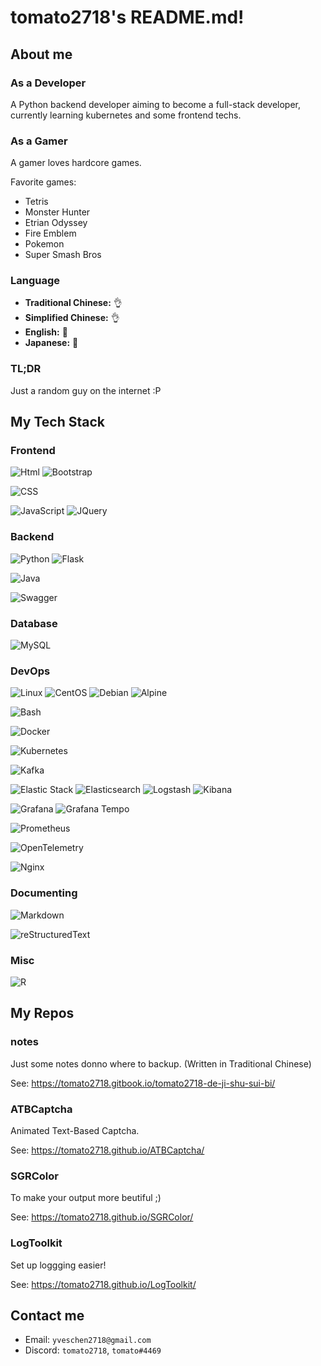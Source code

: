 # tomato2718's README.md!
## About me
### As a Developer
A Python backend developer aiming to become a full-stack developer, currently learning kubernetes and some frontend techs.

### As a Gamer
A gamer loves hardcore games.

Favorite games:
- Tetris
- Monster Hunter
- Etrian Odyssey
- Fire Emblem
- Pokemon
- Super Smash Bros

### Language
- **Traditional Chinese:** 👌
- **Simplified Chinese:** 👌
- **English:** 🤔
- **Japanese:** 🤏

### TL;DR
Just a random guy on the internet :P

## My Tech Stack
### Frontend
![Html]
![Bootstrap]

![CSS]

![JavaScript]
![JQuery]

### Backend
![Python]
![Flask]

![Java]

![Swagger]

### Database
![MySQL]

### DevOps
![Linux]
![CentOS]
![Debian]
![Alpine]

![Bash]

![Docker]

![Kubernetes]

![Kafka]

![Elastic Stack]
![Elasticsearch]
![Logstash]
![Kibana]

![Grafana]
![Grafana Tempo]

![Prometheus]

![OpenTelemetry]

![Nginx]

### Documenting
![Markdown]

![reStructuredText]

### Misc
![R]

## My Repos
### notes
Just some notes donno where to backup. (Written in Traditional Chinese)

See: https://tomato2718.gitbook.io/tomato2718-de-ji-shu-sui-bi/

### ATBCaptcha
Animated Text-Based Captcha.

See: https://tomato2718.github.io/ATBCaptcha/

### SGRColor
To make your output more beutiful ;)

See: https://tomato2718.github.io/SGRColor/

### LogToolkit
Set up loggging easier!

See: https://tomato2718.github.io/LogToolkit/

## Contact me
- Email: `yveschen2718@gmail.com`
- Discord: `tomato2718`, `tomato#4469`

<!-- Links -->
<!-- Frontend -->
[Html]: https://img.shields.io/badge/%E2%9D%9A%E2%9D%9A-------gray?style=flat&logo=html5&logoColor=white&label=HTML&labelColor=E34F26
[CSS]: https://img.shields.io/badge/%E2%9D%9A---------gray?style=flat&logo=css3&logoColor=white&label=CSS&labelColor=%231572B6
[JavaScript]: https://img.shields.io/badge/%E2%9D%9A---------gray?style=flat&logo=JavaScript&logoColor=white&label=JavaScript&labelColor=F7DF1E
[JQuery]: https://img.shields.io/badge/%E2%9D%9A---------gray?style=flat&logo=JQuery&logoColor=white&label=JQuery&labelColor=0769AD
[Bootstrap]: https://img.shields.io/badge/%E2%9D%9A%E2%9D%9A-------gray?style=flat&logo=Bootstrap&logoColor=white&label=Bootstrap&labelColor=%237952B3

<!-- Backend -->
[Python]: https://img.shields.io/badge/%E2%9D%9A%E2%9D%9A%E2%9D%9A%E2%9D%9A%E2%9D%9A-gray?style=flat&logo=Python&logoColor=white&label=Python&labelColor=3776AB
[Flask]: https://img.shields.io/badge/%E2%9D%9A%E2%9D%9A-------gray?style=flat&logo=Flask&logoColor=white&label=Flask&labelColor=231F20

[Java]: https://img.shields.io/badge/%E2%9D%9A%E2%9D%9A-------gray?style=flat&logo=Java&logoColor=white&label=Java&labelColor=F89820

[Swagger]: https://img.shields.io/badge/%E2%9D%9A%E2%9D%9A%E2%9D%9A-----gray?style=flat&logo=Swagger&logoColor=white&label=Swagger&labelColor=85EA2D


<!-- Database -->
[MySQL]: https://img.shields.io/badge/%E2%9D%9A---------gray?style=flat&logo=MySQL&logoColor=white&label=MySQL&labelColor=4479A1

<!-- DevOps -->
[Linux]: https://img.shields.io/badge/%E2%9D%9A%E2%9D%9A%E2%9D%9A-----gray?style=flat&logo=Linux&logoColor=white&label=Linux&labelColor=FCC624
[CentOS]: https://img.shields.io/badge/%E2%9D%9A%E2%9D%9A%E2%9D%9A-----gray?style=flat&logo=CentOS&logoColor=white&label=CentOS&labelColor=262577
[Debian]: https://img.shields.io/badge/%E2%9D%9A%E2%9D%9A-------gray?style=flat&logo=Debian&logoColor=white&label=Debian&labelColor=A81D33
[Alpine]: https://img.shields.io/badge/%E2%9D%9A%E2%9D%9A-------gray?style=flat&logo=Alpine%20Linux&logoColor=white&label=Alpine&labelColor=0D597F

[Bash]: https://img.shields.io/badge/%E2%9D%9A%E2%9D%9A-------gray?style=flat&logo=GNU%20Bash&logoColor=white&label=Bash&labelColor=4EAA25

[Docker]: https://img.shields.io/badge/%E2%9D%9A%E2%9D%9A%E2%9D%9A%E2%9D%9A---gray?style=flat&logo=Docker&logoColor=white&label=Docker&labelColor=2496ED
[Kubernetes]: https://img.shields.io/badge/%E2%9D%9A%E2%9D%9A%E2%9D%9A-----gray?style=flat&logo=Kubernetes&logoColor=white&label=Kubernetes&labelColor=326CE5
[Kafka]: https://img.shields.io/badge/%E2%9D%9A---------gray?style=flat&logo=Apache%20Kafka&logoColor=white&label=Kafka&labelColor=231F20

[Elastic Stack]: https://img.shields.io/badge/%E2%9D%9A%E2%9D%9A%E2%9D%9A-----gray?style=flat&logo=Elastic&logoColor=white&label=Elastic%20Stack&labelColor=005571
[Elasticsearch]: https://img.shields.io/badge/%E2%9D%9A%E2%9D%9A%E2%9D%9A-----gray?style=flat&logo=Elasticsearch&logoColor=white&label=Elasticsearch&labelColor=005571
[Logstash]: https://img.shields.io/badge/%E2%9D%9A%E2%9D%9A-------gray?style=flat&logo=Logstash&logoColor=white&label=Logstash&labelColor=005571
[Kibana]: https://img.shields.io/badge/%E2%9D%9A%E2%9D%9A%E2%9D%9A-----gray?style=flat&logo=Kibana&logoColor=white&label=Kibana&labelColor=005571

[Grafana]: https://img.shields.io/badge/%E2%9D%9A%E2%9D%9A-------gray?style=flat&logo=Grafana&logoColor=white&label=Grafana&labelColor=F46800
[Grafana Tempo]: https://img.shields.io/badge/%E2%9D%9A%E2%9D%9A%E2%9D%9A-----gray?style=flat&logo=Grafana&logoColor=white&label=Grafana%20Tempo&labelColor=F46800

[Prometheus]: https://img.shields.io/badge/%E2%9D%9A---------gray?style=flat&logo=Prometheus&logoColor=white&label=Prometheus&labelColor=E6522C

[OpenTelemetry]: https://img.shields.io/badge/%E2%9D%9A%E2%9D%9A%E2%9D%9A%E2%9D%9A---gray?style=flat&logo=OpenTelemetry&logoColor=white&label=OpenTelemetry&labelColor=231F20

[Nginx]: https://img.shields.io/badge/%E2%9D%9A%E2%9D%9A-------gray?style=flat&logo=Nginx&logoColor=white&label=Nginx&labelColor=009639

<!-- Documenting -->
[Markdown]: https://img.shields.io/badge/%E2%9D%9A%E2%9D%9A%E2%9D%9A%E2%9D%9A%E2%9D%9A-gray?style=flat&logo=Markdown&logoColor=white&label=Markdown&labelColor=231F20
[reStructuredText]: https://img.shields.io/badge/%E2%9D%9A%E2%9D%9A%E2%9D%9A%E2%9D%9A---gray?style=flat&logo=restructuredtext&logoColor=white&label=reStructuredText&labelColor=231F20

<!-- Misc -->
[R]: https://img.shields.io/badge/%E2%9D%9A---------gray?style=flat&logo=R&logoColor=white&label=R&labelColor=276DC3
